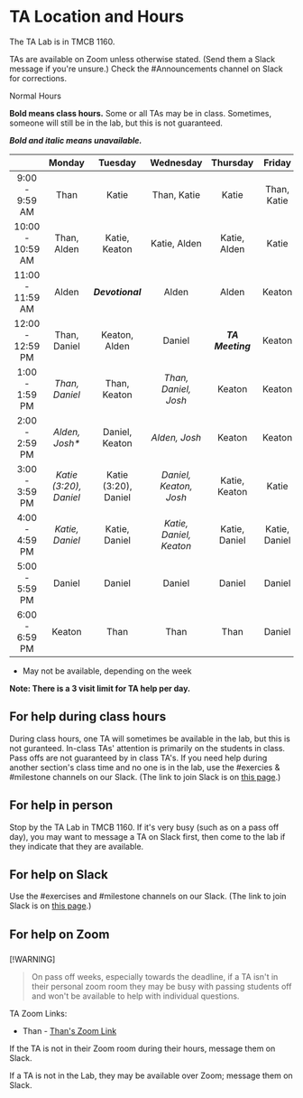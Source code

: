 # TA Location and Hours

The TA Lab is in TMCB 1160.

TAs are available on Zoom unless otherwise stated. (Send them a Slack message if you're unsure.)
Check the #Announcements channel on Slack for corrections.

Normal Hours

**Bold means class hours.** Some or all TAs may be in class. Sometimes, someone will still be in the lab, but this is not guaranteed.

**_Bold and italic means unavailable._**

|                  |         Monday         |       Tuesday        |        Wednesday        |     Thursday     |    Friday     |
| :--------------: | :--------------------: | :------------------: | :---------------------: | :--------------: | :-----------: |
|  9:00 - 9:59 AM  |          Than          |        Katie         |       Than, Katie       |      Katie       |  Than, Katie  |
| 10:00 - 10:59 AM |      Than, Alden       |    Katie, Keaton     |      Katie, Alden       |   Katie, Alden   |     Katie     |
| 11:00 - 11:59 AM |         Alden          |   **_Devotional_**   |          Alden          |      Alden       |    Keaton     |
| 12:00 - 12:59 PM |      Than, Daniel      |    Keaton, Alden     |         Daniel          | **_TA Meeting_** |    Keaton     |
|  1:00 - 1:59 PM  |     _Than, Daniel_     |     Than, Keaton     |  _Than, Daniel, Josh_   |      Keaton      |    Keaton     |
|  2:00 - 2:59 PM  |    _Alden, Josh\*_     |    Daniel, Keaton    |      _Alden, Josh_      |      Keaton      |    Keaton     |
|  3:00 - 3:59 PM  | _Katie (3:20), Daniel_ | Katie (3:20), Daniel | _Daniel, Keaton, Josh_  |  Katie, Keaton   |     Katie     |
|  4:00 - 4:59 PM  |    _Katie, Daniel_     |    Katie, Daniel     | _Katie, Daniel, Keaton_ |  Katie, Daniel   | Katie, Daniel |
|  5:00 - 5:59 PM  |         Daniel         |        Daniel        |         Daniel          |      Daniel      |    Daniel     |
|  6:00 - 6:59 PM  |         Keaton         |         Than         |          Than           |       Than       |    Daniel     |

- May not be available, depending on the week

**Note: There is a 3 visit limit for TA help per day.**

## For help during class hours

During class hours, one TA will sometimes be available in the lab, but this is not guranteed. In-class TAs' attention is primarily on the students in class. Pass offs are not guaranteed by in class TA's. If you need help during another section's class time and no one is in the lab, use the #exercies & #milestone channels on our Slack. (The link to join Slack is on [this page](https://github.com/BYU-CS-340/softwaredesign/blob/main/README.md).)

## For help in person

Stop by the TA Lab in TMCB 1160. If it's very busy (such as on a pass off day), you may want to message a TA on Slack first, then come to the lab if they indicate that they are available.

## For help on Slack

Use the #exercises and #milestone channels on our Slack. (The link to join Slack is on [this page](https://github.com/BYU-CS-340/softwaredesign/blob/main/README.md).)

## For help on Zoom

###

[!WARNING]

> On pass off weeks, especially towards the deadline, if a TA isn't in their personal zoom room they may be busy with passing students off and won't be available to help with individual questions.

TA Zoom Links:

- Than - [Than's Zoom Link](https://byu.zoom.us/my/ThanGerlek)

If the TA is not in their Zoom room during their hours, message them on Slack.

If a TA is not in the Lab, they may be available over Zoom; message them on Slack.
